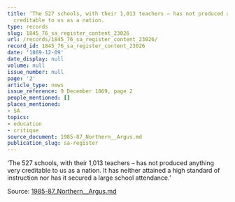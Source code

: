 ```yaml
---
title: ‘The 527 schools, with their 1,013 teachers – has not produced anything very
  creditable to us as a nation.
type: records
slug: 1845_76_sa_register_content_23026
url: /records/1845_76_sa_register_content_23026/
record_id: 1845_76_sa_register_content_23026
date: '1869-12-09'
date_display: null
volume: null
issue_number: null
page: '2'
article_type: news
issue_reference: 9 December 1869, page 2
people_mentioned: []
places_mentioned:
- SA
topics:
- education
- critique
source_document: 1985-87_Northern__Argus.md
publication_slug: sa-register
---
```


‘The 527 schools, with their 1,013 teachers – has not produced anything very creditable to us as a nation.  It has neither attained a high standard of instruction nor has it secured a large school attendance.’

Source: [1985-87_Northern__Argus.md](/downloads/markdown/1985-87_Northern__Argus.md)
